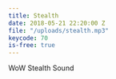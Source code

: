 ```yaml
---
title: Stealth
date: 2018-05-21 22:20:00 Z
file: "/uploads/stealth.mp3"
keycode: 70
is-free: true
---
```


WoW Stealth Sound
